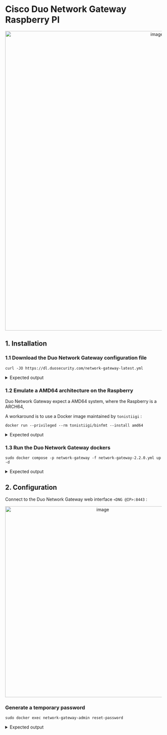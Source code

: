 
# Cisco Duo Network Gateway Raspberry PI

<p align="center">
<img width="960" alt="image" src="https://github.com/xaviervalette/cisco-duo-network-gateway-raspberry-pi/assets/28600326/55e664a0-3b9d-4f75-8c81-73641150b4b5">
</p>

## 1. Installation
### 1.1 Download the Duo Network Gateway configuration file
```console
curl -JO https://dl.duosecurity.com/network-gateway-latest.yml
```
<details>
  <summary>
    Expected output
  </summary>
  
  ```console
  xvalette@raspberrypi4:~/cisco-duo$ curl -JO https://dl.duosecurity.com/network-gateway-latest.yml

  % Total    % Received % Xferd  Average Speed   Time    Time     Time  Current
                                 Dload  Upload   Total   Spent    Left  Speed
100  1358  100  1358    0     0   1496      0 --:--:-- --:--:-- --:--:--  1495
  
  xvalette@raspberrypi4:~/cisco-duo$ ls
network-gateway-2.2.0.yml
  ```
</details>

### 1.2 Emulate a AMD64 architecture on the Raspberry

Duo Network Gateway expect a AMD64 system, where the Raspberry is a ARCH64,

A workaround is to use a Docker image maintained by `tonistiigi` : 

```console
docker run --privileged --rm tonistiigi/binfmt --install amd64 
```

<details>
  <summary>
    Expected output
  </summary>

```console
xvalette@raspberrypi4:~/cisco-duo$ docker run --privileged --rm tonistiigi/binfmt --install amd64 

Unable to find image 'tonistiigi/binfmt:latest' locally
latest: Pulling from tonistiigi/binfmt
6dda554f4baf: Pull complete 
2b0720d7a501: Pull complete 
Digest: sha256:66e11bea77a5ea9d6f0fe79b57cd2b189b5d15b93a2bdb925be22949232e4e55
Status: Downloaded newer image for tonistiigi/binfmt:latest
installing: amd64 OK
{
  "supported": [
    "linux/arm64",
    "linux/amd64",
    "linux/arm/v7",
    "linux/arm/v6"
  ],
  "emulators": [
    "qemu-x86_64"
  ]
}
```
</details>

### 1.3 Run the Duo Network Gateway dockers

```console
sudo docker compose -p network-gateway -f network-gateway-2.2.0.yml up -d
```

<details>
  <summary>
    Expected output
  </summary>
  
```console
xvalette@raspberrypi4:~/cisco-duo$ sudo docker compose -p network-gateway -f network-gateway-2.2.0.yml up -d
```

```console
xvalette@raspberrypi4:~/cisco-duo$ sudo docker ps
CONTAINER ID   IMAGE                         COMMAND                  CREATED          STATUS          PORTS                                                                      NAMES
170975b904b3   duosecurity/network-gateway   "bash -c /bin/run-co…"   35 seconds ago   Up 32 seconds   0.0.0.0:8443->443/tcp, :::8443->443/tcp                                    network-gateway-admin
88589143fb9b   duosecurity/network-gateway   "bash -c /bin/run-co…"   35 seconds ago   Up 32 seconds   0.0.0.0:80->80/tcp, :::80->80/tcp, 0.0.0.0:443->443/tcp, :::443->443/tcp   network-gateway-portal
bdfc487ef00b   duosecurity/network-gateway   "docker-entrypoint.s…"   35 seconds ago   Up 33 seconds   6379/tcp                                                                   network-gateway-redis
```
</details>

## 2. Configuration
Connect to the Duo Network Gateway web interface `<DNG @IP>:8443` :
<p align="center">
<img width="612" alt="image" src="https://github.com/xaviervalette/cisco-duo-network-gateway-raspberry-pi/assets/28600326/b3487db4-fcd1-4e28-82fb-919ed9bdfb48">
 </p>

### Generate a temporary password
```console
sudo docker exec network-gateway-admin reset-password
```
<details>
  <summary>
    Expected output
  </summary>
  
```console
xvalette@raspberrypi4:~/cisco-duo$ sudo docker exec network-gateway-admin reset-password
JSBDjMJGDX8Q9XSUOKeI
```
  </details>
